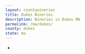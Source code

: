 ```yaml
---
layout: countywineries
title: Dukes Wineries
description: Wineries in Dukes MA
permalink: /ma/dukes/
county: dukes
state: ma
---
```

-
